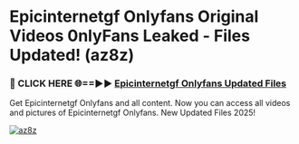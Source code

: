# Epicinternetgf Onlyfans Original Videos 0nlyFans Leaked - Files Updated! (az8z)

<h3>🔴 CLICK HERE 🌐==►► <a href="https://tinyurl.com/ehrbuxhb" rel="nofollow">Epicinternetgf Onlyfans Updated Files</a></h3>

Get Epicinternetgf Onlyfans and all content. Now you can access all videos and pictures of Epicinternetgf Onlyfans. New Updated Files 2025!

[![az8z](https://i.imgur.com/lVYEuWS.gif)](https://tinyurl.com/ehrbuxhb)
